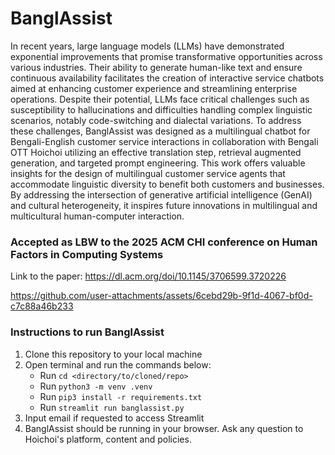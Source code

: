 # BanglAssist

In recent years, large language models (LLMs) have demonstrated exponential improvements that promise transformative opportunities across various industries. Their ability to generate human-like text and ensure continuous availability facilitates the creation of interactive service chatbots aimed at enhancing customer experience and streamlining enterprise operations. Despite their potential, LLMs face critical challenges such as susceptibility to hallucinations and difficulties handling complex linguistic scenarios, notably code-switching and dialectal variations. To address these challenges, BanglAssist was designed as a multilingual chatbot for Bengali-English customer service interactions in collaboration with Bengali OTT Hoichoi utilizing an effective translation step, retrieval augmented generation, and targeted prompt engineering. This work offers valuable insights for the design of multilingual customer service agents that accommodate linguistic diversity to benefit both customers and businesses. By addressing the intersection of generative artificial intelligence (GenAI) and cultural heterogeneity, it inspires future innovations in multilingual and multicultural human-computer interaction.

### Accepted as LBW to the 2025 ACM CHI conference on Human Factors in Computing Systems
Link to the paper: https://dl.acm.org/doi/10.1145/3706599.3720226

https://github.com/user-attachments/assets/6cebd29b-9f1d-4067-bf0d-c7c88a46b233

### Instructions to run BanglAssist

1. Clone this repository to your local machine
2. Open terminal and run the commands below:
    - Run `cd <directory/to/cloned/repo>`
    - Run `python3 -m venv .venv`
    - Run `pip3 install -r requirements.txt`
    - Run `streamlit run banglassist.py`
3. Input email if requested to access Streamlit
4. BanglAssist should be running in your browser. Ask any question to Hoichoi's platform, content and policies.
